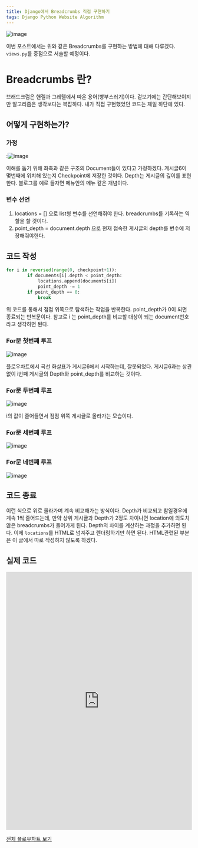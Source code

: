 ```yaml
---
title: Django에서 Breadcrumbs 직접 구현하기
tags: Django Python Website Algorithm
---
```

![image](https://www.highervisibility.com/wp-content/uploads/2019/06/target-breadcrumbs.png)

이번 포스트에서는 위와 같은 Breadcrumbs를 구현하는 방법에 대해 다루겠다. `views.py`를 중점으로 서술할 예정이다.
<!--more-->
# Breadcrumbs 란?
브래드크럼은 핸젤과 그레텔에서 따온 용어(빵부스러기)이다. 겉보기에는 간단해보이지만 알고리즘은 생각보다는 복잡하다. 내가 직접 구현했었던 코드는 제일 하단에 있다.

## 어떻게 구현하는가?
### 가정
:![image](https://user-images.githubusercontent.com/56034782/70847195-ed202c80-1ea4-11ea-99eb-749d3212f027.png)

이해를 돕기 위해 좌측과 같은 구조의 Document들이 있다고 가정하겠다. 게시글6이 몇번째에 위치해 있는지 Checkpoint에 저장한 것이다. Depth는 게시글의 깊이를 표현한다. 블로그를 예로 들자면 메뉴안의 메뉴 같은 개념이다.

### 변수 선언
1. locations = [] 으로 list형 변수를 선언해줘야 한다. breadcrumbs를 기록하는 역할을 할 것이다. 
2. point_depth = document.depth 으로 현재 접속한 게시글의 depth를 변수에 저장해줘야한다. 

## 코드 작성
```python
for i in reversed(range(0, checkpoint+1)):
        if documents[i].depth < point_depth:
            locations.append(documents[i])
            point_depth -= 1
        if point_depth == 0:
            break
```
위 코드를 통해서 점점 위쪽으로 탐색하는 작업을 반복한다. point_depth가 0이 되면 종료되는 반복문이다. 참고로 i 는 point_depth를 비교할 대상이 되는 document번호라고 생각하면 된다. 

### For문 첫번째 루프
![image](https://user-images.githubusercontent.com/56034782/70847308-86037780-1ea6-11ea-917f-3043531bf601.png)


플로우차트에서 곡선 화살표가 게시글6에서 시작하는데, 잘못되었다. 게시글6과는 상관없이 i번째 게시글의 Depth와 point_depth를 비교하는 것이다. 
### For문 두번째 루프
![image](https://user-images.githubusercontent.com/56034782/70847319-b0553500-1ea6-11ea-9344-88e6e16a4fe7.png)


i의 값이 줄어들면서 점점 위쪽 게시글로 올라가는 모습이다.

### For문 세번째 루프
![image](https://user-images.githubusercontent.com/56034782/70847329-d084f400-1ea6-11ea-808a-bfb26831f2d2.png)

### For문 네번째 루프
![image](https://user-images.githubusercontent.com/56034782/70847337-e7c3e180-1ea6-11ea-8c00-335266fed7f4.png)

## 코드 종료
이런 식으로 위로 올라가며 계속 비교해가는 방식이다. Depth가 비교되고 참일경우에 계속 1씩 줄어드는데, 만약 상위 게시글과 Depth가 2정도 차이나면 location에 의도치않은 breadcrumbs가 들어가게 된다. Depth의 차이를 계산하는 과정을 추가하면 된다. 이제 `locations`를 HTML로 넘겨주고 렌더링하기만 하면 된다. HTML관련된 부분은 이 글에서 따로 작성하지 않도록 하겠다.

## 실제 코드
<iframe
  src="https://carbon.now.sh/embed?bg=rgba(171%2C%20184%2C%20195%2C%201)&t=seti&wt=none&l=python&ds=true&dsyoff=20px&dsblur=68px&wc=true&wa=true&pv=56px&ph=56px&ln=false&fl=1&fm=Hack&fs=14px&lh=133%25&si=false&es=2x&wm=false&code=def%2520document(request%252C%2520id)%253A%250A%2520%2520%2520%2520id_integer%2520%253D%2520int(id)%250A%2520%2520%2520%2520document%2520%253D%2520Document.objects.get(document_id%2520%253D%2520id_integer)%250A%2520%2520%2520%2520book_id_integer%2520%253D%2520int(Document.objects.get(document_id%2520%253D%2520id_integer).book.book_id)%250A%2520%2520%2520%2520book_detail%2520%253D%2520Book.objects.get(book_id%2520%253D%2520book_id_integer)%250A%2520%2520%2520%2520documents%2520%253D%2520book_detail.document_set.all()%250A%250A%2520%2520%2520%2520for%2520i%2520in%2520range(0%252C%2520documents.count())%253A%250A%2520%2520%2520%2520%2520%2520%2520%2520if%2520document.document_id%2520%253D%253D%2520documents%255Bi%255D.document_id%253A%250A%2520%2520%2520%2520%2520%2520%2520%2520%2520%2520%2520%2520checkpoint%2520%253D%2520i%250A%2520%2520%2520%2520%2520%2520%2520%2520%2520%2520%2520%2520break%250A%2520%2520%2520%2520%250A%2520%2520%2520%2520locations%2520%253D%2520%255B%255D%250A%2520%2520%2520%2520point_depth%2520%253D%2520document.depth%250A%2520%2520%2520%2520%250A%2520%2520%2520%2520for%2520i%2520in%2520reversed(range(0%252C%2520checkpoint%252B1))%253A%250A%2520%2520%2520%2520%2520%2520%2520%2520if%2520documents%255Bi%255D.depth%2520%253C%2520point_depth%253A%250A%2509%2509%2509locations.append(documents%255Bi%255D)%250A%2520%2520%2520%2520%2520%2520%2520%2520%2520%2520%2520%2520point_depth%2520-%253D%25201%250A%2520%2520%2520%2520%2520%2520%2520%2520if%2520point_depth%2520%253D%253D%25200%253A%250A%2509%2509break%250A%250A%250A%2520%2520%2520%2520return%2520render(request%252C%2520'post%252Fdocument.html'%252C%2520%257B'document'%253A%2520document%252C'book_detail'%253A%2520book_detail%252C'documents'%253A%2520documents%252C'locations'%2520%253A%2520reversed(locations)%252C%257D)"
  style="width:100%; height:700px; border:0; overflow:hidden;"
  sandbox="allow-scripts allow-same-origin">
</iframe>


[전체 플로우차트 보기](https://user-images.githubusercontent.com/56034782/70847410-789abd00-1ea7-11ea-88b1-4996117fd42f.png)

